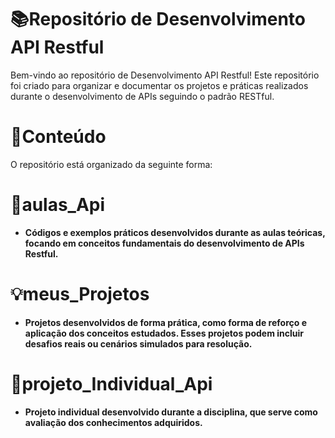 # 📚Repositório de Desenvolvimento API Restful
Bem-vindo ao repositório de Desenvolvimento API Restful! Este repositório foi criado para organizar e documentar os projetos e práticas realizados durante o desenvolvimento de APIs seguindo o padrão RESTful.

# 📑Conteúdo
O repositório está organizado da seguinte forma:

# 📖aulas_Api
- **Códigos e exemplos práticos desenvolvidos durante as aulas teóricas, focando em conceitos fundamentais do desenvolvimento de APIs Restful.**
  
# 💡meus_Projetos
- **Projetos desenvolvidos de forma prática, como forma de reforço e aplicação dos conceitos estudados. Esses projetos podem incluir desafios reais ou cenários simulados para resolução.**
  
# 🚀projeto_Individual_Api
- **Projeto individual desenvolvido durante a disciplina, que serve como avaliação dos conhecimentos adquiridos.**
